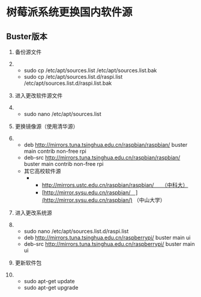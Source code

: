 # 树莓派系统更换国内软件源

## **Buster版本**

1. 备份源文件

2. - sudo cp /etc/apt/sources.list /etc/apt/sources.list.bak
   - sudo cp /etc/apt/sources.list.d/raspi.list /etc/apt/sources.list.d/raspi.list.bak

3. 进入更改软件源文件

4. - sudo nano /etc/apt/sources.list

5. 更换镜像源（使用清华源）

6. - deb http://mirrors.tuna.tsinghua.edu.cn/raspbian/raspbian/ buster main contrib non-free rpi
   - deb-src http://mirrors.tuna.tsinghua.edu.cn/raspbian/raspbian/ buster main contrib non-free rpi
   - 其它高校软件源
     - - http://mirrors.ustc.edu.cn/raspbian/raspbian/　　（中科大）
       - [http://mirror.sysu.edu.cn/raspbian/　](http://mirror.sysu.edu.cn/raspbian/)          （中山大学）

7. 进入更改系统源

8. - sudo nano /etc/apt/sources.list.d/raspi.list
   - deb http://mirrors.tuna.tsinghua.edu.cn/raspberrypi/ buster main ui
   - deb-src http://mirrors.tuna.tsinghua.edu.cn/raspberrypi/ buster main ui

9. 更新软件包

10. - sudo apt-get update
    - sudo apt-get upgrade